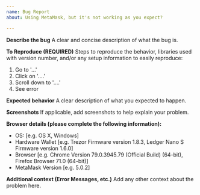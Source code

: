 ```yaml
---
name: Bug Report
about: Using MetaMask, but it's not working as you expect?

---
```


<!--
BEFORE SUBMITTING:
1) Please search to make sure this issue has not been opened already
2) If this is a implementation question or trouble with your personal project, please post on StackExchange. This will get your question answered more quickly and make it easier for other devs to find the answer in the future.
-->

**Describe the bug**
A clear and concise description of what the bug is.

**To Reproduce (REQUIRED)**
Steps to reproduce the behavior, libraries used with version number, and/or any setup information to easily reproduce:

1. Go to '...'
2. Click on '....'
3. Scroll down to '....'
4. See error

**Expected behavior**
A clear description of what you expected to happen.

**Screenshots**
If applicable, add screenshots to help explain your problem.

**Browser details (please complete the following information):**
 - OS: [e.g. OS X, Windows]
 - Hardware Wallet [e.g. Trezor Firmware version 1.8.3, Ledger Nano S Firmware version 1.6.0]
 - Browser [e.g. Chrome Version 79.0.3945.79 (Official Build) (64-bit), Firefox Browser 71.0 (64-bit)]
 - MetaMask Version [e.g. 5.0.2]

**Additional context (Error Messages, etc.)**
Add any other context about the problem here.
